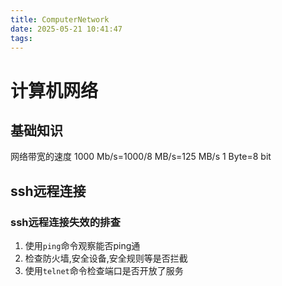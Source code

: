 ```yaml
---
title: ComputerNetwork
date: 2025-05-21 10:41:47
tags:
---
```


# 计算机网络

## 基础知识

网络带宽的速度 1000 Mb/s=1000/8 MB/s=125 MB/s
1 Byte=8 bit

## ssh远程连接

### ssh远程连接失效的排查

1. 使用`ping`命令观察能否ping通
2. 检查防火墙,安全设备,安全规则等是否拦截
3. 使用`telnet`命令检查端口是否开放了服务